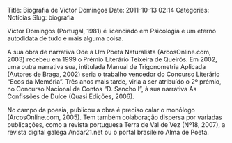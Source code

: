 Title: Biografia de Victor Domingos
Date: 2011-10-13 02:14
Categories: Notícias
Slug: biografia

Victor Domingos (Portugal, 1981) é licenciado em Psicologia e um eterno autodidata de tudo e mais alguma coisa.

A sua obra de narrativa Ode a Um Poeta Naturalista (ArcosOnline.com, 2003) recebeu em 1999 o Prémio Literário Teixeira de Queirós. Em 2002, uma outra narrativa sua, intitulada Manual de Trigonometria Aplicada (Autores de Braga, 2002) seria o trabalho vencedor do Concurso Literário “Ecos da Memória”. Três anos mais tarde, viria a ser atribuído o 2º prémio, no Concurso Nacional de Contos “D. Sancho I”, à sua narrativa As Confissões de Dulce (Quasi Edições, 2006). 

No campo da poesia, publicou a obra é preciso calar o monólogo (ArcosOnline.com, 2005). Tem também colaboração dispersa por variadas publicações, como a revista portuguesa Terra de Val de Vez (Nº18, 2007), a revista digital galega Andar21.net ou o portal brasileiro Alma de Poeta.
